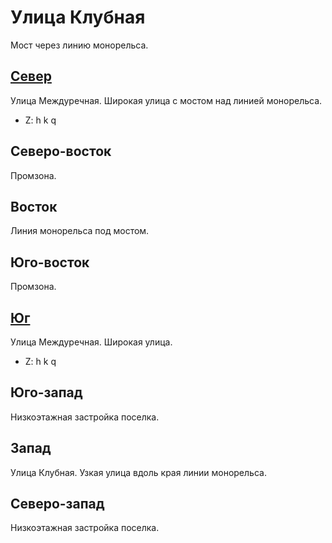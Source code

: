 # Улица Клубная

Мост через линию монорельса.

## [Север](./11490020.md)

Улица Междуречная.
Широкая улица с мостом над линией монорельса.

* Z:    h   k   q

## Северо-восток

Промзона.

## Восток

Линия монорельса под мостом.

## Юго-восток

Промзона.

## [Юг](./11490030.md)

Улица Междуречная.
Широкая улица.

* Z:    h   k   q

## Юго-запад

Низкоэтажная застройка поселка.

## Запад

Улица Клубная.
Узкая улица вдоль края линии монорельса.

## Северо-запад

Низкоэтажная застройка поселка.

